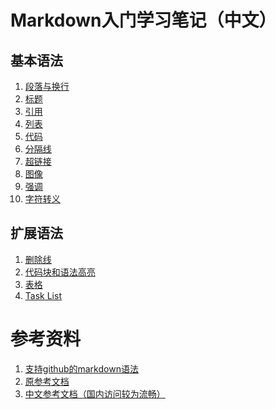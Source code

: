 Markdown入门学习笔记（中文）
=========================

基本语法
-------

1. [段落与换行](basic_syntax\paragraphs_and_line_breaks.md)
2. [标题](basic_syntax\headers.md)
3. [引用](basic_syntax\blockquotes.md)
4. [列表](basic_syntax\lists.md)
5. [代码](basic_syntax\code.md)
6. [分隔线](basic_syntax\horizontal_rule.md)
7. [超链接](basic_syntax\links.md)
8. [图像](.\basic_syntax\images.md)
9. [强调](basic_syntax\emphasis.md)
10. [字符转义](basic_syntax\backslash_character_escapes.md)

扩展语法
-------

1. [删除线](extended_syntax\strikethrougn.md)
2. [代码块和语法高亮](extended_syntax\code_blocks_and_highlighting.md)
3. [表格](extended_syntax\table.md)
4. [Task List](extended_syntax\task_list.md)

参考资料
=======

1. [支持github的markdown语法](https://help.github.com/en/github/writing-on-github/basic-writing-and-formatting-syntax)
2. [原参考文档](https://daringfireball.net/projects/markdown/)
3. [中文参考文档（国内访问较为流畅）](http://xianbai.me/learn-md/index.html)